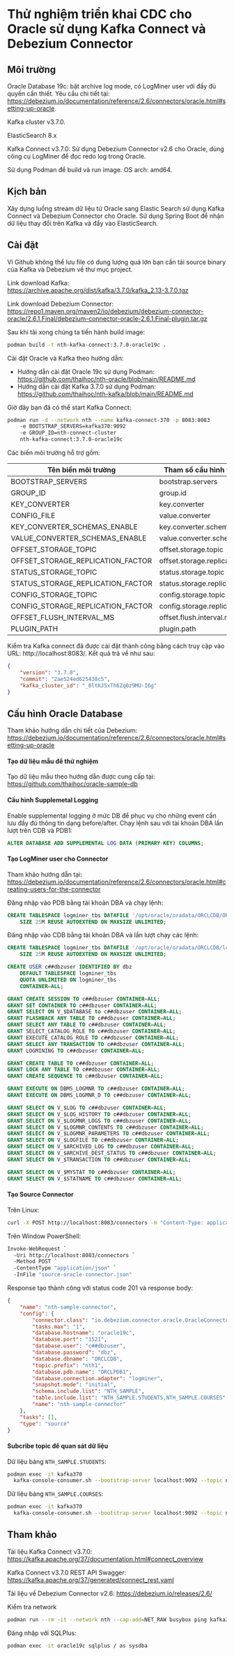 # Thử nghiệm triển khai CDC cho Oracle sử dụng Kafka Connect và Debezium Connector

## Môi trường

Oracle Database 19c: bật archive log mode, có LogMiner user với đầy đủ quyền cần thiết. Yêu cầu chi tiết tại: https://debezium.io/documentation/reference/2.6/connectors/oracle.html#setting-up-oracle.

Kafka cluster v3.7.0.

ElasticSearch 8.x

Kafka Connect v3.7.0: Sử dụng Debezium Connector v2.6 cho Oracle, dùng công cụ LogMiner để đọc redo log trong Oracle.

Sử dụng Podman để build và run image. OS arch: amd64.

## Kịch bản

Xây dựng luồng stream dữ liệu từ Oracle sang Elastic Search sử dụng Kafka Connect và Debezium Connector cho Oracle. Sử dụng Spring Boot để nhận dữ liệu thay đổi trên Kafka và đẩy vào ElasticSearch.

## Cài đặt 

Vì Github không thể lưu file có dung lượng quá lớn bạn cần tải source binary của Kafka và Debezium về thư mục project.

Link download Kafka: https://archive.apache.org/dist/kafka/3.7.0/kafka_2.13-3.7.0.tgz

Link download Debezium Connector: https://repo1.maven.org/maven2/io/debezium/debezium-connector-oracle/2.6.1.Final/debezium-connector-oracle-2.6.1.Final-plugin.tar.gz

Sau khi tải xong chúng ta tiến hành build image:

```bash
podman build -t nth-kafka-connect:3.7.0-oracle19c .
```
Cài đặt Oracle và Kafka theo hướng dẫn:

* Hướng dẫn cài đặt Oracle 19c sử dụng Podman: https://github.com/thaihoc/nth-oracle/blob/main/README.md
* Hướng dẫn cài đặt Kafka 3.7.0 sử dụng Podman: https://github.com/thaihoc/nth-kafka/blob/main/README.md


Giờ đây bạn đã có thể start Kafka Connect:

```bash
podman run -d --network nth --name kafka-connect-370 -p 8083:8083
    -e BOOTSTRAP_SERVERS=kafka370:9092
    -e GROUP_ID=nth-connect-cluster
    nth-kafka-connect:3.7.0-oracle19c
```

Các biến môi trường hỗ trợ gồm:

| Tên biến môi trường | Tham số cấu hình tương ứng |
| ----- | --------------- |
| BOOTSTRAP_SERVERS | bootstrap.servers |
| GROUP_ID | group.id |
| KEY_CONVERTER | key.converter |
| CONFIG_FILE | value.converter | 
| KEY_CONVERTER_SCHEMAS_ENABLE | key.converter.schemas.enable |
| VALUE_CONVERTER_SCHEMAS_ENABLE | value.converter.schemas.enable |
| OFFSET_STORAGE_TOPIC | offset.storage.topic |
| OFFSET_STORAGE_REPLICATION_FACTOR | offset.storage.replication.factor |
| STATUS_STORAGE_TOPIC | status.storage.topic |
| STATUS_STORAGE_REPLICATION_FACTOR | status.storage.replication.factor |
| CONFIG_STORAGE_TOPIC | config.storage.topic
| CONFIG_STORAGE_REPLICATION_FACTOR | config.storage.replication.factor |
| OFFSET_FLUSH_INTERVAL_MS | offset.flush.interval.ms |
| PLUGIN_PATH | plugin.path |

Kiểm tra Kafka connect đã được cài đặt thành công bằng cách truy cập vào URL: http://localhost:8083/. Kết quả trả về như sau:

```json
{
    "version": "3.7.0",
    "commit": "2ae524ed625438c5",
    "kafka_cluster_id": "_6ltKJ5xTh6Zq0z9MU-I6g"
}
```

## Cấu hình Oracle Database

Tham khảo hướng dẫn chi tiết của Debezium: https://debezium.io/documentation/reference/2.6/connectors/oracle.html#setting-up-oracle

#### Tạo dữ liệu mẫu để thử nghiệm

Tạo dữ liệu mẫu theo hướng dẫn được cung cấp tại: https://github.com/thaihoc/oracle-sample-db

#### Cấu hình Supplemetal Logging

Enable supplemental logging ở mức DB để phục vụ cho những event cần lưu đầy đủ thông tin dạng before/after. Chạy lệnh sau với tài khoản DBA lần lượt trên CDB và PDB1:

```sql
ALTER DATABASE ADD SUPPLEMENTAL LOG DATA (PRIMARY KEY) COLUMNS;
```

#### Tạo LogMiner user cho Connector

Tham khảo hướng dẫn tại: https://debezium.io/documentation/reference/2.6/connectors/oracle.html#creating-users-for-the-connector

Đăng nhập vào PDB bằng tài khoản DBA và chạy lệnh:

```sql
CREATE TABLESPACE logminer_tbs DATAFILE '/opt/oracle/oradata/ORCLCDB/ORCLPDB1/logminer_tbs.dbf'
    SIZE 25M REUSE AUTOEXTEND ON MAXSIZE UNLIMITED;
```

Đăng nhập vào CDB bằng tài khoản DBA và lần lượt chạy các lệnh:

```sql
CREATE TABLESPACE logminer_tbs DATAFILE '/opt/oracle/oradata/ORCLCDB/logminer_tbs.dbf'
    SIZE 25M REUSE AUTOEXTEND ON MAXSIZE UNLIMITED;

CREATE USER c##dbzuser IDENTIFIED BY dbz
    DEFAULT TABLESPACE logminer_tbs
    QUOTA UNLIMITED ON logminer_tbs
    CONTAINER=ALL;

GRANT CREATE SESSION TO c##dbzuser CONTAINER=ALL; 
GRANT SET CONTAINER TO c##dbzuser CONTAINER=ALL; 
GRANT SELECT ON V_$DATABASE to c##dbzuser CONTAINER=ALL; 
GRANT FLASHBACK ANY TABLE TO c##dbzuser CONTAINER=ALL; 
GRANT SELECT ANY TABLE TO c##dbzuser CONTAINER=ALL; 
GRANT SELECT_CATALOG_ROLE TO c##dbzuser CONTAINER=ALL; 
GRANT EXECUTE_CATALOG_ROLE TO c##dbzuser CONTAINER=ALL; 
GRANT SELECT ANY TRANSACTION TO c##dbzuser CONTAINER=ALL; 
GRANT LOGMINING TO c##dbzuser CONTAINER=ALL; 

GRANT CREATE TABLE TO c##dbzuser CONTAINER=ALL; 
GRANT LOCK ANY TABLE TO c##dbzuser CONTAINER=ALL; 
GRANT CREATE SEQUENCE TO c##dbzuser CONTAINER=ALL; 

GRANT EXECUTE ON DBMS_LOGMNR TO c##dbzuser CONTAINER=ALL; 
GRANT EXECUTE ON DBMS_LOGMNR_D TO c##dbzuser CONTAINER=ALL; 

GRANT SELECT ON V_$LOG TO c##dbzuser CONTAINER=ALL; 
GRANT SELECT ON V_$LOG_HISTORY TO c##dbzuser CONTAINER=ALL; 
GRANT SELECT ON V_$LOGMNR_LOGS TO c##dbzuser CONTAINER=ALL; 
GRANT SELECT ON V_$LOGMNR_CONTENTS TO c##dbzuser CONTAINER=ALL; 
GRANT SELECT ON V_$LOGMNR_PARAMETERS TO c##dbzuser CONTAINER=ALL; 
GRANT SELECT ON V_$LOGFILE TO c##dbzuser CONTAINER=ALL; 
GRANT SELECT ON V_$ARCHIVED_LOG TO c##dbzuser CONTAINER=ALL; 
GRANT SELECT ON V_$ARCHIVE_DEST_STATUS TO c##dbzuser CONTAINER=ALL; 
GRANT SELECT ON V_$TRANSACTION TO c##dbzuser CONTAINER=ALL; 

GRANT SELECT ON V_$MYSTAT TO c##dbzuser CONTAINER=ALL; 
GRANT SELECT ON V_$STATNAME TO c##dbzuser CONTAINER=ALL; 
```

#### Tạo Source Connector

Trên Linux:

```bash
curl -X POST http://localhost:8083/connectors -H "Content-Type: application/json" -d @source-oracle-connector.json
```

Trên Window PowerShell:

```bash
Invoke-WebRequest `
  -Uri http://localhost:8083/connectors `
  -Method POST `
  -ContentType "application/json" `
  -InFile "source-oracle-connector.json"
```

Response tạo thành công với status code 201 và response body:

```json
{
    "name": "nth-sample-connector",
    "config": {
        "connector.class": "io.debezium.connector.oracle.OracleConnector",
        "tasks.max": "1",
        "database.hostname": "oracle19c",
        "database.port": "1521",
        "database.user": "c##dbzuser",
        "database.password": "dbz",
        "database.dbname": "ORCLCDB",
        "topic.prefix": "nth1",
        "database.pdb.name": "ORCLPDB1",
        "database.connection.adapter": "logminer",
        "snapshot.mode": "initial",
        "schema.include.list": "NTH_SAMPLE",
        "table.include.list": "NTH_SAMPLE.STUDENTS,NTH_SAMPLE.COURSES",
        "name": "nth-sample-connector"
    },
    "tasks": [],
    "type": "source"
}
```

#### Subcribe topic để quan sát dữ liệu

Dữ liệu bảng `NTH_SAMPLE.STUDENTS`:

```bash
podman exec -it kafka370
  kafka-console-consumer.sh --bootstrap-server localhost:9092 --topic nth1.NTH_SAMPLE.STUDENTS --from-beginning
```

Dữ liệu bảng `NTH_SAMPLE.COURSES`:

```bash
podman exec -it kafka370
  kafka-console-consumer.sh --bootstrap-server localhost:9092 --topic nth1.NTH_SAMPLE.COURSES --from-beginning
```

## Tham khảo

Tài liệu Kafka Connect v3.7.0: https://kafka.apache.org/37/documentation.html#connect_overview

Kafka Connect v3.7.0 REST API Swagger: https://kafka.apache.org/37/generated/connect_rest.yaml

Tài liệu về Debezium Connector v2.6: https://debezium.io/releases/2.6/

Kiểm tra network

```bash
podman run --rm -it --network nth --cap-add=NET_RAW busybox ping kafka370
```

Đăng nhập với SQLPlus:

```bash
podman exec -it oracle19c sqlplus / as sysdba
```
